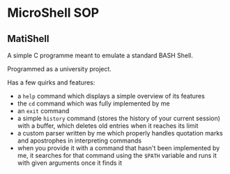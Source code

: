 MicroShell SOP
==============

MatiShell
---------
A simple C programme meant to emulate a standard BASH Shell.

Programmed as a university project.

Has a few quirks and features:
*  a `help` command which displays a simple overview of its features
*  the `cd` command which was fully implemented by me
*  an `exit` command
*  a simple `history` command (stores the history of your current session) with a buffer, which deletes old entries when it reaches its limit
*  a custom parser written by me which properly handles quotation marks and apostrophes in interpreting commands
*  when you provide it with a command that hasn't been implemented by me, it searches for that command using the `$PATH` variable and runs it with given arguments once it finds it